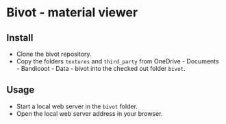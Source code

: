 # Bivot - material viewer

## Install

* Clone the bivot repository.
* Copy the folders `textures` and `third_party` from OneDrive - Documents - Bandicoot - Data - bivot into the
  checked out folder `bivot`.

## Usage

* Start a local web server in the `bivot` folder.
* Open the local web server address in your browser.